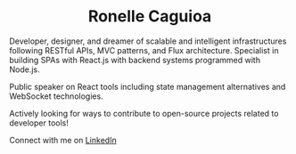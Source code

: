<h1 align="center">Ronelle Caguioa</h1>

Developer, designer, and dreamer of scalable and intelligent infrastructures following RESTful APIs, MVC patterns, and Flux architecture. Specialist in building SPAs with React.js with backend systems programmed with Node.js. 

Public speaker on React tools including state management alternatives and WebSocket technologies.

Actively looking for ways to contribute to open-source projects related to developer tools!

Connect with me on [LinkedIn](https://www.linkedin.com/in/ronellecaguioa/)

<!--
**ronellecaguioa/ronellecaguioa** is a ✨ _special_ ✨ repository because its `README.md` (this file) appears on your GitHub profile.

Here are some ideas to get you started:

- 🔭 I’m currently working on ...
- 🌱 I’m currently learning ...
- 👯 I’m looking to collaborate on ...
- 🤔 I’m looking for help with ...
- 💬 Ask me about ...
- 📫 How to reach me: ...
- 😄 Pronouns: ...
- ⚡ Fun fact: ...
-->
